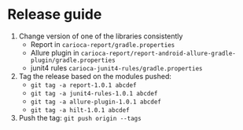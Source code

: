 # Release guide

1. Change version of one of the libraries consistently
   - Report in `carioca-report/gradle.properties`
   - Allure plugin in `carioca-report/report-android-allure-gradle-plugin/gradle.properties`
   - junit4 rules `carioca-junit4-rules/gradle.properties`
2. Tag the release based on the modules pushed:
   - `git tag -a report-1.0.1 abcdef`
   - `git tag -a junit4-rules-1.0.1 abcdef`
   - `git tag -a allure-plugin-1.0.1 abcdef`
   - `git tag -a hilt-1.0.1 abcdef`
3. Push the tag: `git push origin --tags`
